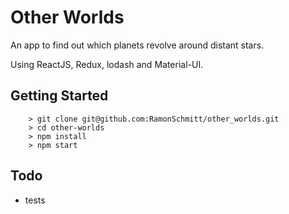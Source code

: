 # Other Worlds

An app to find out which planets revolve around distant stars.

Using ReactJS, Redux, lodash and Material-UI.

## Getting Started


```
	> git clone git@github.com:RamonSchmitt/other_worlds.git
	> cd other-worlds
	> npm install
	> npm start
```

## Todo

* tests
